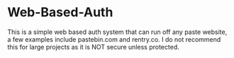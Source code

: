 # Web-Based-Auth
This is a simple web based auth system that can run off any paste website, a few examples include pastebin.com and rentry.co. I do not recommend this for large projects as it is NOT secure unless protected.
